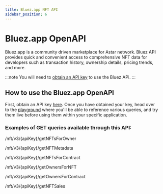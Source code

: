 ```yaml
---
title: Bluez.app NFT API
sidebar_position: 6
---
```


# Bluez.app OpenAPI

Bluez.app is a community driven marketplace for Astar network. Bluez API provides quick and convenient access to comprehensive NFT data for developers such as transaction history, ownership details, pricing trends, and more. 

:::note
You will need to [obtain an API key](https://docs.google.com/forms/d/e/1FAIpQLSf5Fa3Tapwakj5O--peMN9woGc54gXLyOXB1aSG5ewciT0FPQ/viewform) to use the Bluez API.
:::

## How to use the Bluez.app OpenAPI

First, obtain an API key [here](https://docs.google.com/forms/d/e/1FAIpQLSf5Fa3Tapwakj5O--peMN9woGc54gXLyOXB1aSG5ewciT0FPQ/viewform). Once you have obtained your key, head over to the [playground](https://api.bluez.app/api/#/) where you'll be able to reference various queries, and try them live before using them within your specific application.

### Examples of GET queries available through this API:

/nft/v3/\{apiKey\}/getNFTsForOwner

/nft/v3/\{apiKey\}/getNFTMetadata

/nft/v3/\{apiKey\}/getNFTsForContract

/nft/v3/\{apiKey\}/getOwnersForNFT

/nft/v3/\{apiKey\}/getOwnersForContract

/nft/v3/\{apiKey\}/getNFTSales
